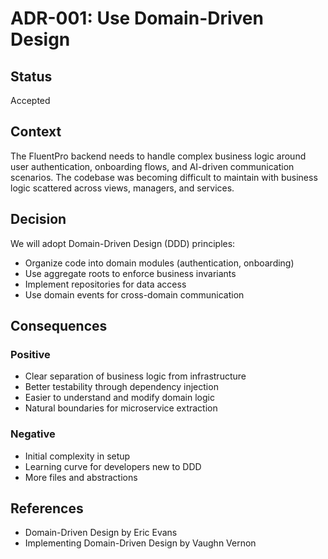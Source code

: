 # ADR-001: Use Domain-Driven Design

## Status
Accepted

## Context
The FluentPro backend needs to handle complex business logic around user authentication, onboarding flows, and AI-driven communication scenarios. The codebase was becoming difficult to maintain with business logic scattered across views, managers, and services.

## Decision
We will adopt Domain-Driven Design (DDD) principles:
- Organize code into domain modules (authentication, onboarding)
- Use aggregate roots to enforce business invariants
- Implement repositories for data access
- Use domain events for cross-domain communication

## Consequences
### Positive
- Clear separation of business logic from infrastructure
- Better testability through dependency injection
- Easier to understand and modify domain logic
- Natural boundaries for microservice extraction

### Negative
- Initial complexity in setup
- Learning curve for developers new to DDD
- More files and abstractions

## References
- Domain-Driven Design by Eric Evans
- Implementing Domain-Driven Design by Vaughn Vernon